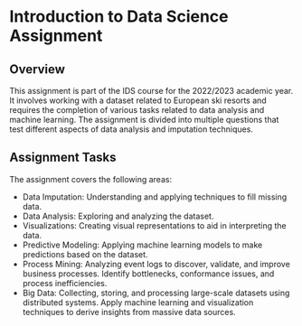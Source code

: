 # Introduction to Data Science Assignment 

## Overview

This assignment is part of the IDS course for the 2022/2023 academic year. It involves working with a dataset related to European ski resorts and requires the completion of various tasks related to data analysis and machine learning. The assignment is divided into multiple questions that test different aspects of data analysis and imputation techniques.

## Assignment Tasks

The assignment covers the following areas:

- Data Imputation: Understanding and applying techniques to fill missing data.
- Data Analysis: Exploring and analyzing the dataset.
- Visualizations: Creating visual representations to aid in interpreting the data.
- Predictive Modeling: Applying machine learning models to make predictions based on the dataset.
- Process Mining: Analyzing event logs to discover, validate, and improve business processes. Identify bottlenecks, conformance issues, and process inefficiencies.
- Big Data: Collecting, storing, and processing large-scale datasets using distributed systems. Apply machine learning and visualization techniques to derive insights from massive data sources.
